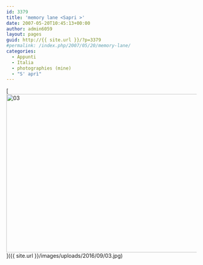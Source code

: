 ```yaml
---
id: 3379
title: 'memory lane <Sapri >'
date: 2007-05-20T10:45:13+00:00
author: admin6059
layout: pages
guid: http://{{ site.url }}/?p=3379
#permalink: /index.php/2007/05/20/memory-lane/
categories:
  - Appunti
  - Italia
  - photographies (mine)
  - "S' aprì"
---
```

[<img class="aligncenter wp-image-3380" src="{{ site.url }}/images/uploads/2016/09/03.jpg" alt="03" width="600" height="419" srcset="{{ site.url }}/images/uploads/2016/09/03.jpg 645w, {{ site.url }}/images/uploads/2016/09/03-300x209.jpg 300w" sizes="(max-width: 600px) 100vw, 600px" />]({{ site.url }}/images/uploads/2016/09/03.jpg)